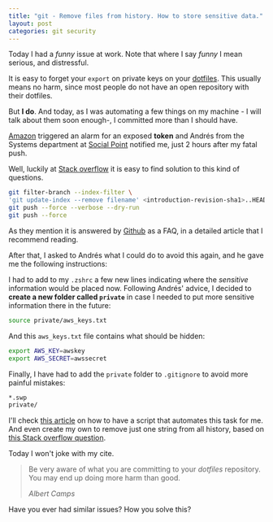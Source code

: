 ```yaml
---
title: "git - Remove files from history. How to store sensitive data."
layout: post
categories: git security
---
```

Today I had a _funny_ issue at work. Note that where I say _funny_ I mean serious, and distressful.

It is easy to forget your `export` on private keys on your [dotfiles][dotfiles]. This usually means no harm, since most people do not have an open repository with their dotfiles.

But **I do**. And today, as I was automating a few things on my machine - I will talk about them soon enough-, I committed more than I should have.

[Amazon][amazon] triggered an alarm for an exposed **token** and Andrés from the Systems department at [Social Point][sp] notified me, just 2 hours after my fatal push.

Well, luckily at [Stack overflow][stack] it is easy to find solution to this kind of questions.

```bash
git filter-branch --index-filter \
'git update-index --remove filename' <introduction-revision-sha1>..HEAD
git push --force --verbose --dry-run
git push --force
```

As they mention it is answered by [Github][gh] as a FAQ, in a detailed article that I recommend reading.

After that, I asked to Andrés what I could do to avoid this again, and he gave me the following instructions:

I had to add to my `.zshrc` a few new lines indicating where the _sensitive_ information would be placed now. Following Andrés' advice, I decided to **create a new folder called `private`** in case I needed to put more sensitive information there in the future:

```bash
source private/aws_keys.txt
```

And this `aws_keys.txt` file contains what should be hidden:

```bash
export AWS_KEY=awskey
export AWS_SECRET=awssecret
```

Finally, I have had to add the `private` folder to `.gitignore` to avoid more painful mistakes:

```bash
*.swp
private/
```

I'll check [this article][script] on how to have a script that automates this task for me. And even create my own to remove just one string from all history, based on [this Stack overflow question][soq].

Today I won't joke with my cite.

<blockquote>
<p>Be very aware of what you are committing to your <em>dotfiles</em> repository. You may end up doing more harm than good.</p>
<footer>
<cite>Albert Camps</cite>
</footer>
</blockquote>

Have you ever had similar issues? How you solve this?

[dotfiles]: http://www.github.com/acamps/dotfiles
[stack]: http://stackoverflow.com/questions/872565/remove-sensitive-files-and-their-commits-from-git-history
[gh]: https://help.github.com/articles/remove-sensitive-data/
[amazon]: http://aws.amazon.com/?nc1=f_ls
[script]: http://dound.com/2009/04/git-forever-remove-files-or-folders-from-history/
[soq]: http://stackoverflow.com/questions/7194939/git-change-one-line-in-file-for-the-complete-history
[sp]: http://engineering.socialpoint.es
